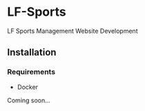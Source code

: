 # LF-Sports
LF Sports Management Website Development

## Installation

### Requirements

* Docker

Coming soon...
